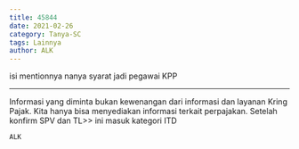 ```yaml
---
title: 45844
date: 2021-02-26
category: Tanya-SC
tags: Lainnya
author: ALK
---
```


isi mentionnya nanya syarat jadi pegawai KPP

---

Informasi yang diminta bukan kewenangan dari informasi dan layanan Kring Pajak. Kita hanya bisa menyediakan informasi terkait perpajakan. Setelah konfirm SPV dan TL>> ini masuk kategori ITD

`ALK`
